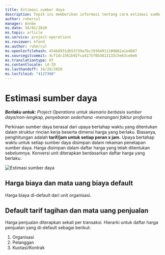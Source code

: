 ```yaml
---
title: Estimasi sumber daya
description: Topik ini memberikan informasi tentang cara estimasi sumber daya dihitung dalam Project Operations.
author: ruhercul
manager: Annbe
ms.date: 10/01/2020
ms.topic: article
ms.service: project-operations
ms.reviewer: kfend
ms.author: ruhercul
ms.openlocfilehash: 454b8931db53739a7bc19364911109802a1ed087
ms.sourcegitcommit: 4cf1dc1561b92fca4175f0b3813133c5e63ce8e6
ms.translationtype: HT
ms.contentlocale: id-ID
ms.lasthandoff: 10/28/2020
ms.locfileid: "4127368"
---
```

# <a name="resource-estimates"></a>Estimasi sumber daya

_**Berlaku untuk:** Project Operations untuk skenario berbasis sumber daya/non-lengkap, penyebaran sederhana -menangani faktur proforma_

Perkiraan sumber daya berasal dari upaya bertahap waktu yang ditentukan dalam struktur rincian kerja beserta dimensi harga yang berlaku. Biasanya, penghitungan adalah **tarif/jam untuk setiap peran x jam.** Upaya bertahap waktu untuk setiap sumber daya disimpan dalam rekaman penetapan sumber daya. Harga disimpan dalam daftar harga yang telah ditentukan sebelumnya. Konversi unit diterapkan berdasarkan daftar harga yang berlaku.

![Estimasi sumber daya](./media/navigation12.png)

## <a name="default-cost-price-and-cost-currency"></a>Harga biaya dan mata uang biaya default

Harga biaya di-default dari unit organisasi.

## <a name="default-bill-rate-and-sales-currency"></a>Default tarif tagihan dan mata uang penjualan

Harga penjualan diterapkan sekali per transaksi. Hierarki untuk daftar harga penjualan yang di-default sebagai berikut:

1. Organisasi
2. Pelanggan
3. Kuotasi/Kontrak
